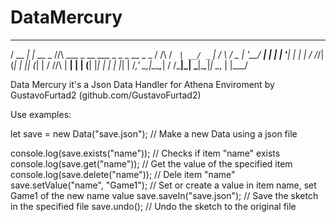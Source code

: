 # DataMercury

   ___      _                                                
   /   \__ _| |_ __ _    /\/\   ___ _ __ ___ _   _ _ __ _   _ 
  / /\ / _` | __/ _` |  /    \ / _ | '__/ __| | | | '__| | | |
 / /_/| (_| | || (_| | / /\/\ |  __| | | (__| |_| | |  | |_| |
/___,' \__,_|\__\__,_| \/    \/\___|_|  \___|\__,_|_|   \__, |
                                                        |___/ 

Data Mercury it's a Json Data Handler for Athena Enviroment
by GustavoFurtad2 (github.com/GustavoFurtad2)

Use examples:

let save = new Data("save.json"); // Make a new Data using a json file

console.log(save.exists("name")); // Checks if item "name" exists
console.log(save.get("name")); // Get the value of the specified item
console.log(save.delete("name")); // Dele item "name"
save.setValue("name", "Game1"); // Set or create a value in item name, set Game1 of the new name value
save.saveIn("save.json"); // Save the sketch in the specified file
save.undo(); // Undo the sketch to the original file
